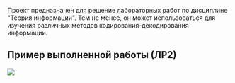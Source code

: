 Проект предназначен для решение лабораторных работ по дисциплине "Теория информации".
Тем не менее, он может использоваться для изучения различных методов кодирования-декодирования информации.

## Пример выполненной работы (ЛР2)
![](https://i.postimg.cc/q7JNQWJs/Pasted-image-20240302105145.png)
[](https://postimg.cc/4nX7K339)
![]()
![]()
![]()
![]()
